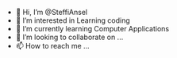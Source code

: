 - 👋 Hi, I’m @SteffiAnsel
- 👀 I’m interested in Learning coding 
- 🌱 I’m currently learning Computer Applications 
- 💞️ I’m looking to collaborate on ...
- 📫 How to reach me ...

<!---
SteffiAnsel/SteffiAnsel is a ✨ special ✨ repository because its `README.md` (this file) appears on your GitHub profile.
You can click the Preview link to take a look at your changes.
--->
